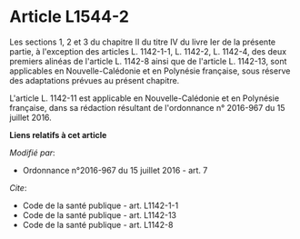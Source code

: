 # Article L1544-2

Les sections 1, 2 et 3 du chapitre II du titre IV du livre Ier de la présente partie, à l'exception des articles L. 1142-1-1,
L. 1142-2, L. 1142-4, des deux premiers alinéas de l'article L. 1142-8 ainsi que de l'article L. 1142-13, sont applicables en
Nouvelle-Calédonie et en Polynésie française, sous réserve des adaptations prévues au présent chapitre.

L'article L. 1142-11 est applicable en Nouvelle-Calédonie et en Polynésie française, dans sa rédaction résultant de
l'ordonnance n° 2016-967 du 15 juillet 2016.

**Liens relatifs à cet article**

_Modifié par_:

  - Ordonnance n°2016-967 du 15 juillet 2016 - art. 7

_Cite_:

  - Code de la santé publique - art. L1142-1-1
  - Code de la santé publique - art. L1142-13
  - Code de la santé publique - art. L1142-8
